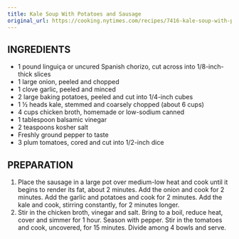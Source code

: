 ```yaml
---
title: Kale Soup With Potatoes and Sausage
original_url: https://cooking.nytimes.com/recipes/7416-kale-soup-with-potatoes-and-sausage
---
```


## INGREDIENTS

* 1 pound linguiça or uncured Spanish chorizo, cut across into 1/8-inch-thick slices
* 1 large onion, peeled and chopped
* 1 clove garlic, peeled and minced
* 2 large baking potatoes, peeled and cut into 1/4-inch cubes
* 1 ½ heads kale, stemmed and coarsely chopped (about 6 cups)
* 4 cups chicken broth, homemade or low-sodium canned
* 1 tablespoon balsamic vinegar
* 2 teaspoons kosher salt
* Freshly ground pepper to taste
* 3 plum tomatoes, cored and cut into 1/2-inch dice

## PREPARATION

1. Place the sausage in a large pot over medium-low heat and cook until it begins to render its fat, about 2 minutes. Add the onion and cook for 2 minutes. Add the garlic and potatoes and cook for 2 minutes. Add the kale and cook, stirring constantly, for 2 minutes longer.
1. Stir in the chicken broth, vinegar and salt. Bring to a boil, reduce heat, cover and simmer for 1 hour. Season with pepper. Stir in the tomatoes and cook, uncovered, for 15 minutes. Divide among 4 bowls and serve.
